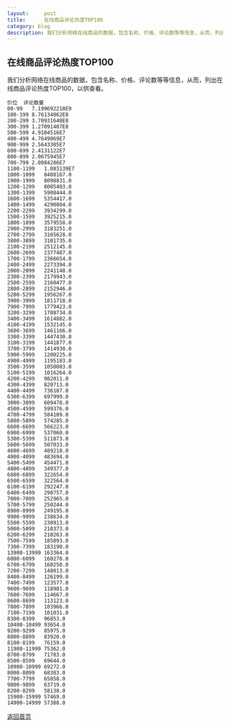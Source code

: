 ```yaml
---
layout:     post
title:      在线商品评论热度TOP100
category: blog
description: 我们分析网络在线商品的数据，包含名称、价格、评论数等等信息，从而，列出在线商品评论热度TOP100，以供查看。
---
```


## 在线商品评论热度TOP100

我们分析网络在线商品的数据，包含名称、价格、评论数等等信息，从而，列出在线商品评论热度TOP100，以供查看。

	价位	评论数量
	00-99	7.199692218E9
	100-199	8.76134862E8
	200-299	3.70931648E8
	300-399	1.27091407E8
	500-599	4.9104516E7
	400-499	4.7649069E7
	900-999	2.5643305E7
	600-699	2.4131122E7
	800-899	2.0675945E7
	700-799	2.0084286E7
	1100-1199	1.083139E7
	1000-1099	8408167.0
	1900-1999	8098831.0
	1200-1299	8005403.0
	1300-1399	5908444.0
	1600-1699	5354417.0
	1400-1499	4290804.0
	2200-2299	3934299.0
	1500-1599	3925215.0
	1800-1899	3579558.0
	2900-2999	3183251.0
	2700-2799	3165628.0
	3800-3899	3101735.0
	2100-2199	2512145.0
	2600-2699	2377487.0
	1700-1799	2366654.0
	2400-2499	2273394.0
	2000-2099	2241148.0
	2300-2399	2179943.0
	2500-2599	2160477.0
	2800-2899	2152946.0
	5200-5299	1956267.0
	3900-3999	1811718.0
	7900-7999	1779423.0
	3200-3299	1708734.0
	3400-3499	1614882.0
	4100-4199	1532145.0
	3600-3699	1461166.0
	3300-3399	1447430.0
	3100-3199	1441877.0
	3700-3799	1414930.0
	5900-5999	1200225.0
	4900-4999	1195183.0
	3500-3599	1050083.0
	5100-5199	1016264.0
	4200-4299	982011.0
	4300-4399	820713.0
	4400-4499	736107.0
	6300-6399	697999.0
	3000-3099	609478.0
	4500-4599	599376.0
	4700-4799	584109.0
	5800-5899	574285.0
	6600-6699	566223.0
	6900-6999	537060.0
	5300-5399	511873.0
	5600-5699	507033.0
	4600-4699	489218.0
	4000-4099	483694.0
	5400-5499	454471.0
	4800-4899	349377.0
	6800-6899	322654.0
	6500-6599	322564.0
	6100-6199	292247.0
	6400-6499	290757.0
	7000-7099	252965.0
	5700-5799	250244.0
	8900-8999	249195.0
	9900-9999	238634.0
	5500-5599	230913.0
	5000-5099	210373.0
	6200-6299	210263.0
	7500-7599	185093.0
	7300-7399	183190.0
	13900-13999	163364.0
	6000-6099	160270.0
	6700-6799	160250.0
	7200-7299	148013.0
	8400-8499	126199.0
	7400-7499	123577.0
	9600-9699	118981.0
	7600-7699	114667.0
	8600-8699	113123.0
	7800-7899	103966.0
	7100-7199	101031.0
	8300-8399	96853.0
	10400-10499	93654.0
	9200-9299	85975.0
	8800-8899	83920.0
	8100-8199	76159.0
	11900-11999	75362.0
	8700-8799	71783.0
	8500-8599	69644.0
	10900-10999	69272.0
	8000-8099	68383.0
	7700-7799	65858.0
	9800-9899	63719.0
	8200-8299	58138.0
	15900-15999	57469.0
	14900-14999	57388.0
	
<a href="/" class="comment">返回首页</a>

